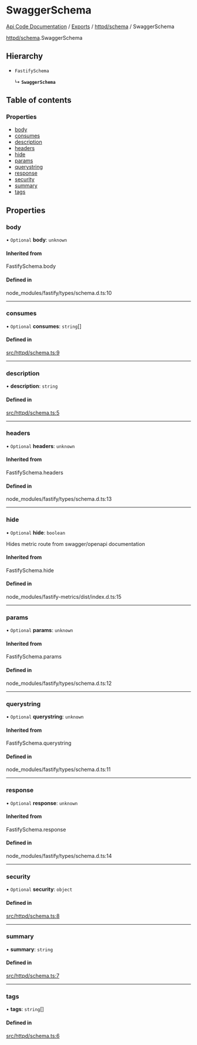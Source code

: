 # SwaggerSchema
 
[Api Code Documentation](../README.md) / [Exports](../modules.md) / [httpd/schema](../modules/httpd_schema.md) / SwaggerSchema

[httpd/schema](../modules/httpd_schema.md).SwaggerSchema

## Hierarchy

- `FastifySchema`

  ↳ **`SwaggerSchema`**

## Table of contents

### Properties

- [body](httpd_schema.SwaggerSchema.md#body)
- [consumes](httpd_schema.SwaggerSchema.md#consumes)
- [description](httpd_schema.SwaggerSchema.md#description)
- [headers](httpd_schema.SwaggerSchema.md#headers)
- [hide](httpd_schema.SwaggerSchema.md#hide)
- [params](httpd_schema.SwaggerSchema.md#params)
- [querystring](httpd_schema.SwaggerSchema.md#querystring)
- [response](httpd_schema.SwaggerSchema.md#response)
- [security](httpd_schema.SwaggerSchema.md#security)
- [summary](httpd_schema.SwaggerSchema.md#summary)
- [tags](httpd_schema.SwaggerSchema.md#tags)

## Properties

### body

• `Optional` **body**: `unknown`

#### Inherited from

FastifySchema.body

#### Defined in

node_modules/fastify/types/schema.d.ts:10

___

### consumes

• `Optional` **consumes**: `string`[]

#### Defined in

[src/httpd/schema.ts:9](https://github.com/openkfw/TruBudget/blob/b9aaff0/api/src/httpd/schema.ts#L9)

___

### description

• **description**: `string`

#### Defined in

[src/httpd/schema.ts:5](https://github.com/openkfw/TruBudget/blob/b9aaff0/api/src/httpd/schema.ts#L5)

___

### headers

• `Optional` **headers**: `unknown`

#### Inherited from

FastifySchema.headers

#### Defined in

node_modules/fastify/types/schema.d.ts:13

___

### hide

• `Optional` **hide**: `boolean`

Hides metric route from swagger/openapi documentation

#### Inherited from

FastifySchema.hide

#### Defined in

node_modules/fastify-metrics/dist/index.d.ts:15

___

### params

• `Optional` **params**: `unknown`

#### Inherited from

FastifySchema.params

#### Defined in

node_modules/fastify/types/schema.d.ts:12

___

### querystring

• `Optional` **querystring**: `unknown`

#### Inherited from

FastifySchema.querystring

#### Defined in

node_modules/fastify/types/schema.d.ts:11

___

### response

• `Optional` **response**: `unknown`

#### Inherited from

FastifySchema.response

#### Defined in

node_modules/fastify/types/schema.d.ts:14

___

### security

• `Optional` **security**: `object`

#### Defined in

[src/httpd/schema.ts:8](https://github.com/openkfw/TruBudget/blob/b9aaff0/api/src/httpd/schema.ts#L8)

___

### summary

• **summary**: `string`

#### Defined in

[src/httpd/schema.ts:7](https://github.com/openkfw/TruBudget/blob/b9aaff0/api/src/httpd/schema.ts#L7)

___

### tags

• **tags**: `string`[]

#### Defined in

[src/httpd/schema.ts:6](https://github.com/openkfw/TruBudget/blob/b9aaff0/api/src/httpd/schema.ts#L6)
